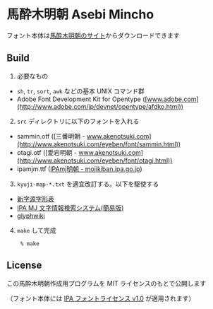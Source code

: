 # 馬酔木明朝 Asebi Mincho

フォント本体は[馬酔木明朝のサイト](https://metasta.github.io/asebi/)からダウンロードできます

## Build

1. 必要なもの
  - `sh`, `tr`, `sort`, `awk` などの基本 UNIX コマンド群
  - Adobe Font Development Kit for Opentype ([www.adobe.com](http://www.adobe.com/jp/devnet/opentype/afdko.html))
2. `src` ディレクトリに以下のフォントを入れる
  - sammin.otf ([三番明朝 - www.akenotsuki.com](http://www.akenotsuki.com/eyeben/font/sammin.html))
  - otagi.otf ([愛宕明朝 - www.akenotsuki.com](http://www.akenotsuki.com/eyeben/font/otagi.html))
  - ipamjm.ttf ([IPAmj明朝 - mojikiban.ipa.go.jp](http://mojikiban.ipa.go.jp/1300.html))
3. `kyuji-map-*.txt` を適宜改訂する。以下を駆使する
  - [新字源字形表](https://github.com/metasta/shinjigen-glyph)
  - [IPA MJ 文字情報検索システム(簡易版)](http://mojikiban.ipa.go.jp/search/)
  - [glyphwiki](http://glyphwiki.org/)
4. `make` して完成

        % make

## License

この馬酔木明朝作成用プログラムを MIT ライセンスのもとで公開します

（フォント本体には [IPA フォントライセンス v1.0](http://ipafont.ipa.go.jp/ipa_font_license_v1.html) が適用されます）
